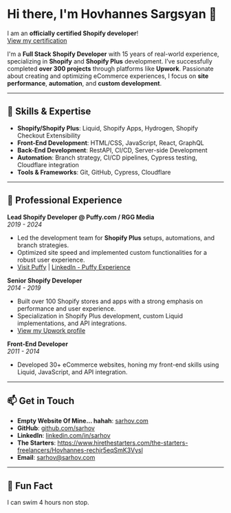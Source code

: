 # Hi there, I'm Hovhannes Sargsyan 👋

I am an **officially certified Shopify developer**!  
[View my certification](https://www.credly.com/badges/125e9c6c-f41a-4008-b0ec-ca7e9d55f736/public_url)

I'm a **Full Stack Shopify Developer** with 15 years of real-world experience, specializing in **Shopify** and **Shopify Plus** development. I’ve successfully completed **over 300 projects** through platforms like **Upwork**. Passionate about creating and optimizing eCommerce experiences, I focus on **site performance**, **automation**, and **custom development**.

---

## 🔧 Skills & Expertise

- **Shopify/Shopify Plus**: Liquid, Shopify Apps, Hydrogen, Shopify Checkout Extensibility
- **Front-End Development**: HTML/CSS, JavaScript, React, GraphQL
- **Back-End Development**: RestAPI, CI/CD, Server-side Development
- **Automation**: Branch strategy, CI/CD pipelines, Cypress testing, Cloudflare integration
- **Tools & Frameworks**: Git, GitHub, Cypress, Cloudflare

---

## 💼 Professional Experience

**Lead Shopify Developer @ Puffy.com / RGG Media**  
*2019 - 2024*  
- Led the development team for **Shopify Plus** setups, automations, and branch strategies.
- Optimized site speed and implemented custom functionalities for a robust user experience.  
- [Visit Puffy](https://www.puffy.com) | [LinkedIn - Puffy Experience](https://www.linkedin.com/company/puffy/)

**Senior Shopify Developer**  
*2014 - 2019*  
- Built over 100 Shopify stores and apps with a strong emphasis on performance and user experience.
- Specialization in Shopify Plus development, custom Liquid implementations, and API integrations.  
- [View my Upwork profile](https://www.upwork.com/freelancers/sarhov)

**Front-End Developer**  
*2011 - 2014*  
- Developed 30+ eCommerce websites, honing my front-end skills using Liquid, JavaScript, and API integration.

---

## 📫 Get in Touch

- **Empty Website Of Mine... hahah**: [sarhov.com](https://sarhov.com)
- **GitHub**: [github.com/sarhov](https://github.com/sarhov)
- **LinkedIn**: [linkedin.com/in/sarhov](https://www.linkedin.com/in/sarhov)
- **The Starters**: https://www.hirethestarters.com/the-starters-freelancers/Hovhannes-rechjr5eqSmK3Vysl
- **Email**: [sarhov@sarhov.com](mailto:sarhov@sarhov.com)

---

## 🌟 Fun Fact

I can swim 4 hours non stop.
